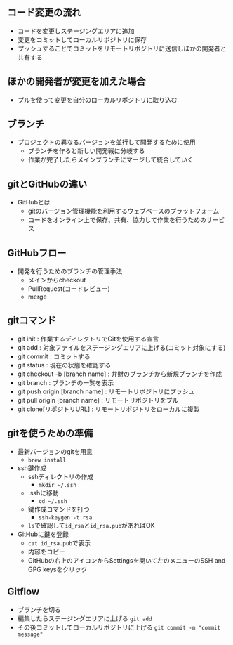 ## コード変更の流れ
* コードを変更しステージングエリアに追加
* 変更をコミットしてローカルリポジトリに保存
* プッシュすることでコミットをリモートリポジトリに送信しほかの開発者と共有する

## ほかの開発者が変更を加えた場合
* プルを使って変更を自分のローカルリポジトリに取り込む

## ブランチ
* プロジェクトの異なるバージョンを並行して開発するために使用
  - ブランチを作ると新しい開発戦に分岐する
  - 作業が完了したらメインブランチにマージして統合していく

## gitとGitHubの違い
* GitHubとは
  - gitのバージョン管理機能を利用するウェブベースのプラットフォーム
  - コードをオンライン上で保存、共有、協力して作業を行うためのサービス

## GitHubフロー
* 開発を行うためのブランチの管理手法
  - メインからcheckout
  - PullRequest(コードレビュー)
  - merge

## gitコマンド
* git init : 作業するディレクトリでGitを使用する宣言
* git add : 対象ファイルをステージングエリアに上げる(コミット対象にする)
* git commit : コミットする
* git status : 現在の状態を確認する
* git checkout -b [branch name] : 弁財のブランチから新規ブランチを作成
* git branch : ブランチの一覧を表示
* git push origin [branch name] : リモートリポジトリにプッシュ
* git pull origin [branch name] : リモートリポジトリをプル
* git clone[リポジトリURL] : リモートリポジトリをローカルに複製

## gitを使うための準備
* 最新バージョンのgitを用意
  - `brew install`
* ssh鍵作成
  - sshディレクトリの作成
    - `mkdir ~/.ssh`
  - .sshに移動
    - `cd ~/.ssh`
  - 鍵作成コマンドを打つ
    - `ssh-keygen -t rsa`
  - `ls`で確認して`id_rsa`と`id_rsa.pub`があればOK
* GitHubに鍵を登録
  - `cat id_rsa.pub`で表示
  - 内容をコピー
  - GitHubの右上のアイコンからSettingsを開いて左のメニューのSSH and GPG keysをクリック

## Gitflow
* ブランチを切る
* 編集したらステージングエリアに上げる `git add`
* その後コミットしてローカルリポジトリに上げる `git commit -m "commit message"`